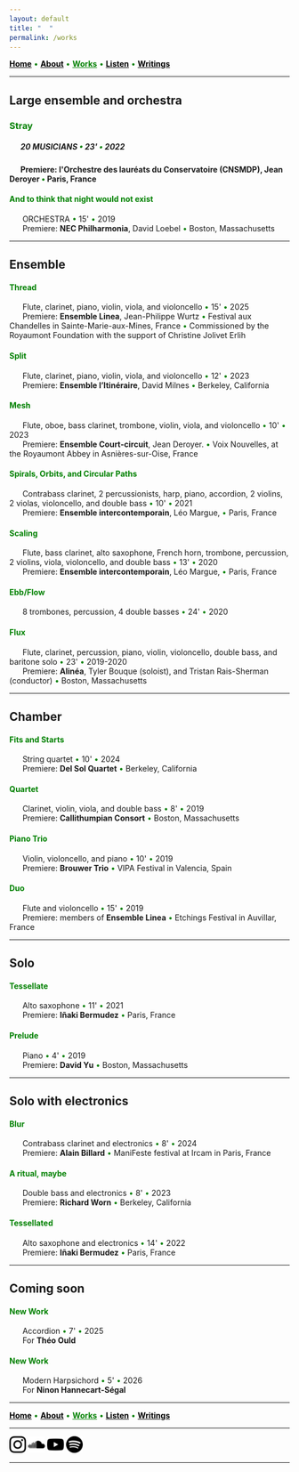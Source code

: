 ```yaml
---
layout: default
title: " ‎ "
permalink: /works
---
```


<a href="/" style="color: black">**Home**</a> <a style="color: green"> • </a> <a href="/about" style="color: black">**About**</a> <a style="color: green"> • </a> <a href="/works" style="color: green">**Works**</a> <a style="color: green"> • </a> <a href="/listen" style="color: black">**Listen**</a> <a style="color: green"> • </a> <a href="/writings" style="color: black">**Writings**</a>

***

## Large ensemble and orchestra

### <a style="color: green"> Stray </a>
  
##### &nbsp; &nbsp; &nbsp; 20 MUSICIANS <a style="color: green"> • </a> 23' <a style="color: green"> • </a> 2022  
#### &nbsp; &nbsp; &nbsp; Premiere: **l'Orchestre des lauréats du Conservatoire** (CNSMDP), Jean Deroyer <a style="color: green"> • </a> Paris, France

#### <a style="color: green"> And to think that night would not exist </a>

&nbsp; &nbsp; &nbsp; ORCHESTRA <a style="color: green"> • </a> 15' <a style="color: green"> • </a> 2019   
&nbsp; &nbsp; &nbsp; Premiere: **NEC Philharmonia**, David Loebel <a style="color: green"> • </a> Boston, Massachusetts

***

## Ensemble

#### <a style="color: green"> Thread </a>

&nbsp; &nbsp; &nbsp; Flute, clarinet, piano, violin, viola, and violoncello <a style="color: green"> • </a> 15' <a style="color: green"> • </a> 2025   
&nbsp; &nbsp; &nbsp; Premiere: **Ensemble Linea**, Jean-Philippe Wurtz <a style="color: green"> • </a>  Festival aux Chandelles in Sainte-Marie-aux-Mines, France <a style="color: green"> • </a> Commissioned by the Royaumont Foundation with the support of Christine Jolivet Erlih

#### <a style="color: green"> Split </a>

&nbsp; &nbsp; &nbsp; Flute, clarinet, piano, violin, viola, and violoncello <a style="color: green"> • </a> 12' <a style="color: green"> • </a> 2023    
&nbsp; &nbsp; &nbsp; Premiere: **Ensemble l’Itinéraire**, David Milnes <a style="color: green"> • </a> Berkeley, California

#### <a style="color: green"> Mesh </a>

&nbsp; &nbsp; &nbsp; Flute, oboe, bass clarinet, trombone, violin, viola, and violoncello <a style="color: green"> • </a> 10' <a style="color: green"> • </a> 2023  
&nbsp; &nbsp; &nbsp; Premiere: **Ensemble Court-circuit**, Jean Deroyer. <a style="color: green"> • </a> Voix Nouvelles, at the Royaumont Abbey in Asnières-sur-Oise, France

#### <a style="color: green"> Spirals, Orbits, and Circular Paths </a>

&nbsp; &nbsp; &nbsp; Contrabass clarinet, 2 percussionists, harp, piano, accordion, 2 violins, 2 violas, violoncello, and double bass <a style="color: green"> • </a> 10' <a style="color: green"> • </a> 2021  
&nbsp; &nbsp; &nbsp; Premiere: **Ensemble intercontemporain**, Léo Margue, <a style="color: green"> • </a> Paris, France

#### <a style="color: green"> Scaling </a>

&nbsp; &nbsp; &nbsp; Flute, bass clarinet, alto saxophone, French horn, trombone, percussion, 2 violins, viola, violoncello, and double bass <a style="color: green"> • </a> 13' <a style="color: green"> • </a> 2020    
&nbsp; &nbsp; &nbsp; Premiere: **Ensemble intercontemporain**, Léo Margue, <a style="color: green"> • </a> Paris, France

#### <a style="color: green"> Ebb/Flow </a>

&nbsp; &nbsp; &nbsp; 8 trombones, percussion, 4 double basses <a style="color: green"> • </a> 24' <a style="color: green"> • </a> 2020

#### <a style="color: green"> Flux </a>

&nbsp; &nbsp; &nbsp; Flute, clarinet, percussion, piano, violin, violoncello, double bass, and baritone solo <a style="color: green"> • </a> 23' <a style="color: green"> • </a> 2019-2020  
&nbsp; &nbsp; &nbsp; Premiere: **Alinéa**, Tyler Bouque (soloist), and Tristan Rais-Sherman (conductor) <a style="color: green"> • </a> Boston, Massachusetts

***

## Chamber

#### <a style="color: green"> Fits and Starts </a>

&nbsp; &nbsp; &nbsp; String quartet <a style="color: green"> • </a> 10' <a style="color: green"> • </a> 2024  
&nbsp; &nbsp; &nbsp; Premiere: **Del Sol Quartet** <a style="color: green"> • </a> Berkeley, California

#### <a style="color: green"> Quartet </a>

&nbsp; &nbsp; &nbsp; Clarinet, violin, viola, and double bass <a style="color: green"> • </a> 8' <a style="color: green"> • </a> 2019   
&nbsp; &nbsp; &nbsp; Premiere: **Callithumpian Consort** <a style="color: green"> • </a> Boston, Massachusetts

#### <a style="color: green"> Piano Trio </a>

&nbsp; &nbsp; &nbsp; Violin, violoncello, and piano <a style="color: green"> • </a> 10' <a style="color: green"> • </a> 2019  
&nbsp; &nbsp; &nbsp; Premiere: **Brouwer Trio** <a style="color: green"> • </a> VIPA Festival in Valencia, Spain

#### <a style="color: green"> Duo </a>

&nbsp; &nbsp; &nbsp; Flute and violoncello <a style="color: green"> • </a> 15' <a style="color: green"> • </a> 2019  
&nbsp; &nbsp; &nbsp; Premiere: members of **Ensemble Linea** <a style="color: green"> • </a> Etchings Festival in Auvillar, France

***

## Solo

#### <a style="color: green"> Tessellate </a>

&nbsp; &nbsp; &nbsp; Alto saxophone <a style="color: green"> • </a> 11' <a style="color: green"> • </a> 2021  
&nbsp; &nbsp; &nbsp; Premiere: **Iñaki Bermudez** <a style="color: green"> • </a> Paris, France

#### <a style="color: green"> Prelude </a>

&nbsp; &nbsp; &nbsp; Piano <a style="color: green"> • </a> 4' <a style="color: green"> • </a> 2019  
&nbsp; &nbsp; &nbsp; Premiere: **David Yu** <a style="color: green"> • </a> Boston, Massachusetts

***

## Solo with electronics

#### <a style="color: green"> Blur </a>

&nbsp; &nbsp; &nbsp; Contrabass clarinet and electronics <a style="color: green"> • </a> 8' <a style="color: green"> • </a> 2024   
&nbsp; &nbsp; &nbsp; Premiere: **Alain Billard** <a style="color: green"> • </a> ManiFeste festival at Ircam in Paris, France

#### <a style="color: green"> A ritual, maybe </a>

&nbsp; &nbsp; &nbsp; Double bass and electronics <a style="color: green"> • </a> 8' <a style="color: green"> • </a> 2023   
&nbsp; &nbsp; &nbsp; Premiere: **Richard Worn** <a style="color: green"> • </a> Berkeley, California

#### <a style="color: green"> Tessellated </a>

&nbsp; &nbsp; &nbsp; Alto saxophone and electronics <a style="color: green"> • </a> 14' <a style="color: green"> • </a> 2022     
&nbsp; &nbsp; &nbsp; Premiere: **Iñaki Bermudez** <a style="color: green"> • </a> Paris, France

***

## Coming soon

#### <a style="color: green"> New Work </a>

&nbsp; &nbsp; &nbsp; Accordion <a style="color: green"> • </a> 7' <a style="color: green"> • </a> 2025  
&nbsp; &nbsp; &nbsp; For **Théo Ould**

#### <a style="color: green"> New Work </a>

&nbsp; &nbsp; &nbsp; Modern Harpsichord <a style="color: green"> • </a> 5' <a style="color: green"> • </a> 2026   
&nbsp; &nbsp; &nbsp; For **Ninon Hannecart-Ségal**

***

<a href="/" style="color: black">**Home**</a> <a style="color: green"> • </a> <a href="/about" style="color: black">**About**</a> <a style="color: green"> • </a> <a href="/works" style="color: green">**Works**</a> <a style="color: green"> • </a> <a href="/listen" style="color: black">**Listen**</a> <a style="color: green"> • </a> <a href="/writings" style="color: black">**Writings**</a>

***

[<img src="./instagram.png" width="30" />](https://www.instagram.com/matthew.t.monaco)  [<img src="./soundcloud.png" width="30" />](https://soundcloud.com/matthewtmonaco)  [<img src="./youtube.png" width="30" />](https://www.youtube.com/@matthewtmonaco)  [<img src="./spotify.png" width="30" />](https://open.spotify.com/artist/7c6dcoAhkkQznw76SGbMDu)

***

